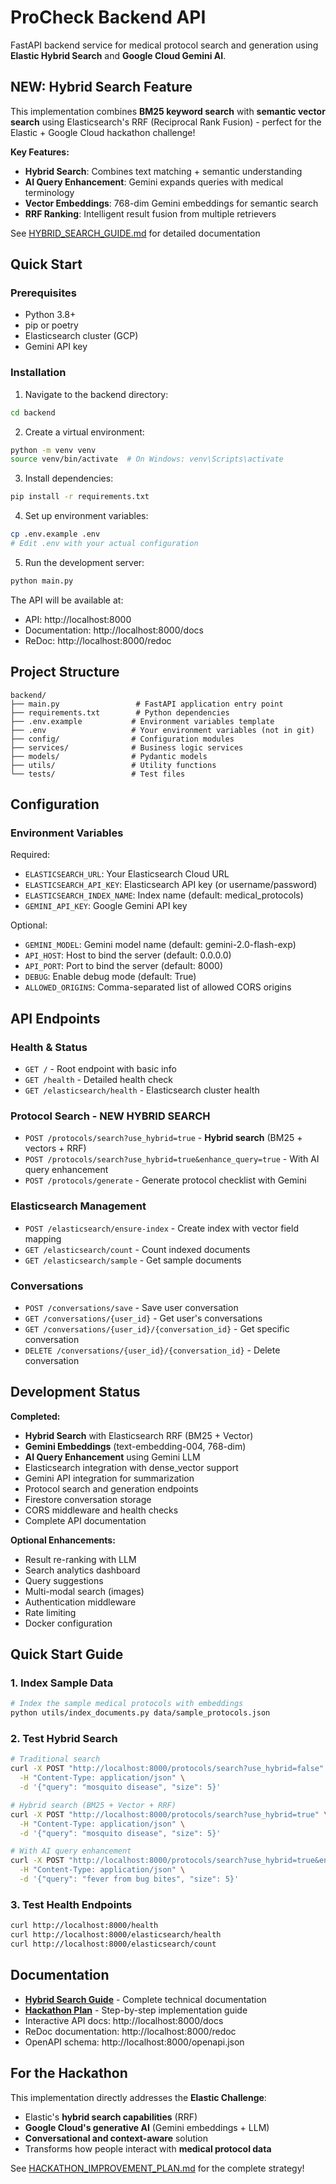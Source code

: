 # ProCheck Backend API

FastAPI backend service for medical protocol search and generation using **Elastic Hybrid Search** and **Google Cloud Gemini AI**.

## NEW: Hybrid Search Feature

This implementation combines **BM25 keyword search** with **semantic vector search** using Elasticsearch's RRF (Reciprocal Rank Fusion) - perfect for the Elastic + Google Cloud hackathon challenge!

**Key Features:**
- **Hybrid Search**: Combines text matching + semantic understanding
- **AI Query Enhancement**: Gemini expands queries with medical terminology
- **Vector Embeddings**: 768-dim Gemini embeddings for semantic search
- **RRF Ranking**: Intelligent result fusion from multiple retrievers

See [HYBRID_SEARCH_GUIDE.md](HYBRID_SEARCH_GUIDE.md) for detailed documentation

## Quick Start

### Prerequisites
- Python 3.8+
- pip or poetry
- Elasticsearch cluster (GCP)
- Gemini API key

### Installation

1. Navigate to the backend directory:
```bash
cd backend
```

2. Create a virtual environment:
```bash
python -m venv venv
source venv/bin/activate  # On Windows: venv\Scripts\activate
```

3. Install dependencies:
```bash
pip install -r requirements.txt
```

4. Set up environment variables:
```bash
cp .env.example .env
# Edit .env with your actual configuration
```

5. Run the development server:
```bash
python main.py
```

The API will be available at:
- API: http://localhost:8000
- Documentation: http://localhost:8000/docs
- ReDoc: http://localhost:8000/redoc

## Project Structure

```
backend/
├── main.py                 # FastAPI application entry point
├── requirements.txt        # Python dependencies
├── .env.example           # Environment variables template
├── .env                   # Your environment variables (not in git)
├── config/                # Configuration modules
├── services/              # Business logic services
├── models/                # Pydantic models
├── utils/                 # Utility functions
└── tests/                 # Test files
```

## Configuration

### Environment Variables

Required:
- `ELASTICSEARCH_URL`: Your Elasticsearch Cloud URL
- `ELASTICSEARCH_API_KEY`: Elasticsearch API key (or username/password)
- `ELASTICSEARCH_INDEX_NAME`: Index name (default: medical_protocols)
- `GEMINI_API_KEY`: Google Gemini API key

Optional:
- `GEMINI_MODEL`: Gemini model name (default: gemini-2.0-flash-exp)
- `API_HOST`: Host to bind the server (default: 0.0.0.0)
- `API_PORT`: Port to bind the server (default: 8000)
- `DEBUG`: Enable debug mode (default: True)
- `ALLOWED_ORIGINS`: Comma-separated list of allowed CORS origins

## API Endpoints

### Health & Status
- `GET /` - Root endpoint with basic info
- `GET /health` - Detailed health check
- `GET /elasticsearch/health` - Elasticsearch cluster health

### Protocol Search - NEW HYBRID SEARCH
- `POST /protocols/search?use_hybrid=true` - **Hybrid search** (BM25 + vectors + RRF)
- `POST /protocols/search?use_hybrid=true&enhance_query=true` - With AI query enhancement
- `POST /protocols/generate` - Generate protocol checklist with Gemini

### Elasticsearch Management
- `POST /elasticsearch/ensure-index` - Create index with vector field mapping
- `GET /elasticsearch/count` - Count indexed documents
- `GET /elasticsearch/sample` - Get sample documents

### Conversations
- `POST /conversations/save` - Save user conversation
- `GET /conversations/{user_id}` - Get user's conversations
- `GET /conversations/{user_id}/{conversation_id}` - Get specific conversation
- `DELETE /conversations/{user_id}/{conversation_id}` - Delete conversation

## Development Status

**Completed:**
- **Hybrid Search** with Elasticsearch RRF (BM25 + Vector)
- **Gemini Embeddings** (text-embedding-004, 768-dim)
- **AI Query Enhancement** using Gemini LLM
- Elasticsearch integration with dense_vector support
- Gemini API integration for summarization
- Protocol search and generation endpoints
- Firestore conversation storage
- CORS middleware and health checks
- Complete API documentation

**Optional Enhancements:**
- Result re-ranking with LLM
- Search analytics dashboard
- Query suggestions
- Multi-modal search (images)
- Authentication middleware
- Rate limiting
- Docker configuration

## Quick Start Guide

### 1. Index Sample Data
```bash
# Index the sample medical protocols with embeddings
python utils/index_documents.py data/sample_protocols.json
```

### 2. Test Hybrid Search
```bash
# Traditional search
curl -X POST "http://localhost:8000/protocols/search?use_hybrid=false" \
  -H "Content-Type: application/json" \
  -d '{"query": "mosquito disease", "size": 5}'

# Hybrid search (BM25 + Vector + RRF)
curl -X POST "http://localhost:8000/protocols/search?use_hybrid=true" \
  -H "Content-Type: application/json" \
  -d '{"query": "mosquito disease", "size": 5}'

# With AI query enhancement
curl -X POST "http://localhost:8000/protocols/search?use_hybrid=true&enhance_query=true" \
  -H "Content-Type: application/json" \
  -d '{"query": "fever from bug bites", "size": 5}'
```

### 3. Test Health Endpoints
```bash
curl http://localhost:8000/health
curl http://localhost:8000/elasticsearch/health
curl http://localhost:8000/elasticsearch/count
```

## Documentation

- **[Hybrid Search Guide](HYBRID_SEARCH_GUIDE.md)** - Complete technical documentation
- **[Hackathon Plan](../HACKATHON_IMPROVEMENT_PLAN.md)** - Step-by-step implementation guide
- Interactive API docs: http://localhost:8000/docs
- ReDoc documentation: http://localhost:8000/redoc
- OpenAPI schema: http://localhost:8000/openapi.json

## For the Hackathon

This implementation directly addresses the **Elastic Challenge**:
- Elastic's **hybrid search capabilities** (RRF)
- **Google Cloud's generative AI** (Gemini embeddings + LLM)
- **Conversational and context-aware** solution
- Transforms how people interact with **medical protocol data**

See [HACKATHON_IMPROVEMENT_PLAN.md](../HACKATHON_IMPROVEMENT_PLAN.md) for the complete strategy!

